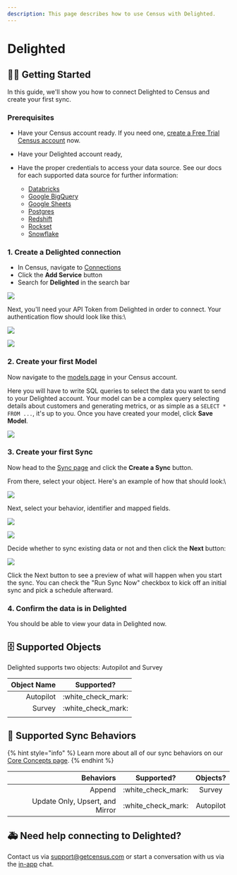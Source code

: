```yaml
---
description: This page describes how to use Census with Delighted.
---
```


# Delighted

## 🏃‍♀️ Getting Started

In this guide, we'll show you how to connect Delighted to Census and create your first sync.&#x20;

### Prerequisites

* Have your Census account ready. If you need one, [create a Free Trial Census account](https://app.getcensus.com/) now.
* Have your Delighted account ready,
*   Have the proper credentials to access your data source. See our docs for each supported data source for further information:

    * [Databricks](https://docs.getcensus.com/sources/databricks)
    * [Google BigQuery](https://docs.getcensus.com/sources/google-bigquery)
    * [Google Sheets](https://docs.getcensus.com/sources/google-sheets)
    * [Postgres](https://docs.getcensus.com/sources/postgres)
    * [Redshift](https://docs.getcensus.com/sources/redshift)
    * [Rockset](https://docs.getcensus.com/sources/rockset)
    * [Snowflake](https://docs.getcensus.com/sources/snowflake)



### 1. Create a Delighted connection

* In Census, navigate to [Connections](https://app.getcensus.com/connections)
* Click the **Add Service** button
* Search for **Delighted** in the search bar

![](<../.gitbook/assets/Screen Shot 2022-03-31 at 6.13.13 PM.png>)

Next, you'll need your API Token from Delighted in order to connect. Your authentication flow should look like this:\


![](<../.gitbook/assets/Screen Shot 2022-03-31 at 6.22.48 PM.png>)



![](<../.gitbook/assets/Screen Shot 2022-03-31 at 6.23.57 PM.png>)

### 2. Create your first Model

Now navigate to the [models page](https://app.getcensus.com/models) in your Census account.

Here you will have to write SQL queries to select the data you want to send to your Delighted account. Your model can be a complex query selecting details about customers and generating metrics, or as simple as a `SELECT * FROM ...`, it's up to you. Once you have created your model, click **Save Model**.&#x20;

![](<../.gitbook/assets/Screen Shot 2022-03-31 at 6.35.16 PM.png>)

### 3. Create your first Sync

Now head to the [Sync page](https://app.getcensus.com/syncs) and click the **Create a Sync** button.

From there, select your object. Here's an example of how that should look:\


![](<../.gitbook/assets/Screen Shot 2022-03-31 at 7.15.52 PM.png>)

Next, select your behavior, identifier and mapped fields.

![](<../.gitbook/assets/Screen Shot 2022-03-31 at 7.16.05 PM.png>)

![](<../.gitbook/assets/Screen Shot 2022-03-31 at 7.16.31 PM.png>)

Decide whether to sync existing data or not and then click the **Next** button:

![](<../.gitbook/assets/Screen Shot 2022-03-31 at 7.16.48 PM.png>)



Click the Next button to see a preview of what will happen when you start the sync. You can check the "Run Sync Now" checkbox to kick off an initial sync and pick a schedule afterward.

### 4. Confirm the data is in Delighted

You should be able to view your data in Delighted now.



## 🗄 Supported Objects

Delighted supports two objects: Autopilot and Survey&#x20;

| Object Name |      Supported?      |
| ----------: | :------------------: |
|   Autopilot | :white\_check\_mark: |
|      Survey | :white\_check\_mark: |
|             |                      |



## 🔄 Supported Sync Behaviors

{% hint style="info" %}
Learn more about all of our sync behaviors on our [Core Concepts page](../basics/core-concept/#the-different-sync-behaviors).
{% endhint %}

|                       Behaviors |      Supported?      |  Objects? |
| ------------------------------: | :------------------: | :-------: |
|                          Append | :white\_check\_mark: |   Survey  |
| Update Only, Upsert, and Mirror | :white\_check\_mark: | Autopilot |



## 🚑 Need help connecting to Delighted?

Contact us via support@getcensus.com or start a conversation with us via the [in-app](https://app.getcensus.com/) chat.
